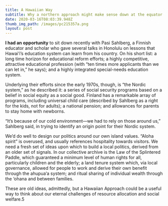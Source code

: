 ```yaml
---
title: A Hawaiian Way
subtitle: Why a northern approach might make sense down at the equator
date: 2020-03-16T08:03:39.948Z
thumb_img_path: /images/pc215357a.png
layout: post
---
```

**I had an opportunity** to sit down recently with Pasi Sahlberg, a Finnish educator and scholar who gave several talks in Honolulu on lessons that Hawai‘i’s education system can learn from his country. On his short list: a long time horizon for educational reform efforts; a highly competitive, attractive educational profession (with “ten times more applicants than we can let in,” he says); and a highly integrated special-needs education system.

Underlying their efforts since the early 1970s, though, is “the Nordic system,” as he described it: a series of social security programs based on a belief in social equity as a social good. Finland has a remarkable array of programs, including universal child care (described by Sahlberg as a right for the kids, not for adults); a national pension; and allowances for parents to stay home with newborns.

“It’s because of our cold environment—we had to rely on those around us,” Sahlberg said, in trying to identify an origin point for their Nordic system.

We’d do well to design our politics around our own island values. “Aloha spirit” is overused, and usually references hospitality towards visitors. We need a fresh set of ideas upon which to build a local politics, derived from an older set of signals. In our collective archive is the Law of the Splintered Paddle, which guaranteed a minimum level of human rights for all, particularly children and the elderly; a land tenure system which, via local governance, allowed for people to work and derive their own benefit through the ahupua‘a system; and ritual sharing of individual wealth through the ‘ohana and between families.

These are old ideas, admittedly, but a Hawaiian Approach could be a useful way to think about our eternal challenges of resource allocation and social welfare.5